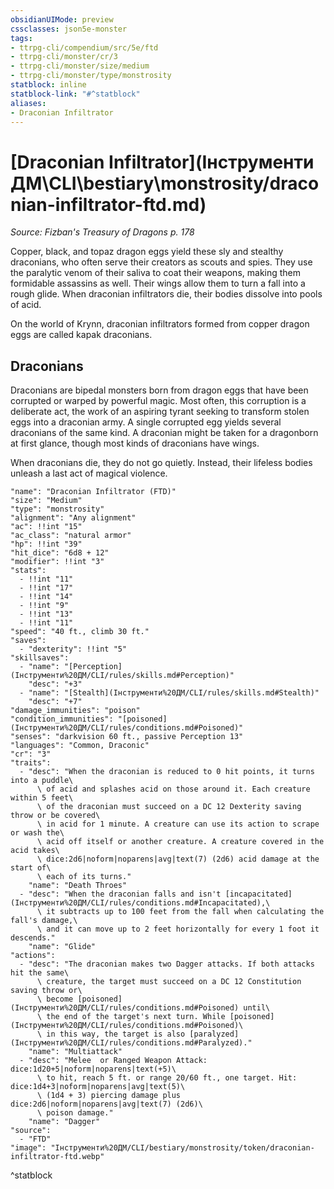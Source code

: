 ```yaml
---
obsidianUIMode: preview
cssclasses: json5e-monster
tags:
- ttrpg-cli/compendium/src/5e/ftd
- ttrpg-cli/monster/cr/3
- ttrpg-cli/monster/size/medium
- ttrpg-cli/monster/type/monstrosity
statblock: inline
statblock-link: "#^statblock"
aliases:
- Draconian Infiltrator
---
```

# [Draconian Infiltrator](Інструменти ДМ\CLI\bestiary\monstrosity/draconian-infiltrator-ftd.md)
*Source: Fizban's Treasury of Dragons p. 178*  

Copper, black, and topaz dragon eggs yield these sly and stealthy draconians, who often serve their creators as scouts and spies. They use the paralytic venom of their saliva to coat their weapons, making them formidable assassins as well. Their wings allow them to turn a fall into a rough glide. When draconian infiltrators die, their bodies dissolve into pools of acid.

On the world of Krynn, draconian infiltrators formed from copper dragon eggs are called kapak draconians.

## Draconians

Draconians are bipedal monsters born from dragon eggs that have been corrupted or warped by powerful magic. Most often, this corruption is a deliberate act, the work of an aspiring tyrant seeking to transform stolen eggs into a draconian army. A single corrupted egg yields several draconians of the same kind. A draconian might be taken for a dragonborn at first glance, though most kinds of draconians have wings.

When draconians die, they do not go quietly. Instead, their lifeless bodies unleash a last act of magical violence.

```statblock
"name": "Draconian Infiltrator (FTD)"
"size": "Medium"
"type": "monstrosity"
"alignment": "Any alignment"
"ac": !!int "15"
"ac_class": "natural armor"
"hp": !!int "39"
"hit_dice": "6d8 + 12"
"modifier": !!int "3"
"stats":
  - !!int "11"
  - !!int "17"
  - !!int "14"
  - !!int "9"
  - !!int "13"
  - !!int "11"
"speed": "40 ft., climb 30 ft."
"saves":
  - "dexterity": !!int "5"
"skillsaves":
  - "name": "[Perception](Інструменти%20ДМ/CLI/rules/skills.md#Perception)"
    "desc": "+3"
  - "name": "[Stealth](Інструменти%20ДМ/CLI/rules/skills.md#Stealth)"
    "desc": "+7"
"damage_immunities": "poison"
"condition_immunities": "[poisoned](Інструменти%20ДМ/CLI/rules/conditions.md#Poisoned)"
"senses": "darkvision 60 ft., passive Perception 13"
"languages": "Common, Draconic"
"cr": "3"
"traits":
  - "desc": "When the draconian is reduced to 0 hit points, it turns into a puddle\
      \ of acid and splashes acid on those around it. Each creature within 5 feet\
      \ of the draconian must succeed on a DC 12 Dexterity saving throw or be covered\
      \ in acid for 1 minute. A creature can use its action to scrape or wash the\
      \ acid off itself or another creature. A creature covered in the acid takes\
      \ dice:2d6|noform|noparens|avg|text(7) (2d6) acid damage at the start of\
      \ each of its turns."
    "name": "Death Throes"
  - "desc": "When the draconian falls and isn't [incapacitated](Інструменти%20ДМ/CLI/rules/conditions.md#Incapacitated),\
      \ it subtracts up to 100 feet from the fall when calculating the fall's damage,\
      \ and it can move up to 2 feet horizontally for every 1 foot it descends."
    "name": "Glide"
"actions":
  - "desc": "The draconian makes two Dagger attacks. If both attacks hit the same\
      \ creature, the target must succeed on a DC 12 Constitution saving throw or\
      \ become [poisoned](Інструменти%20ДМ/CLI/rules/conditions.md#Poisoned) until\
      \ the end of the target's next turn. While [poisoned](Інструменти%20ДМ/CLI/rules/conditions.md#Poisoned)\
      \ in this way, the target is also [paralyzed](Інструменти%20ДМ/CLI/rules/conditions.md#Paralyzed)."
    "name": "Multiattack"
  - "desc": "Melee  or Ranged Weapon Attack: dice:1d20+5|noform|noparens|text(+5)\
      \ to hit, reach 5 ft. or range 20/60 ft., one target. Hit: dice:1d4+3|noform|noparens|avg|text(5)\
      \ (1d4 + 3) piercing damage plus dice:2d6|noform|noparens|avg|text(7) (2d6)\
      \ poison damage."
    "name": "Dagger"
"source":
  - "FTD"
"image": "Інструменти%20ДМ/CLI/bestiary/monstrosity/token/draconian-infiltrator-ftd.webp"
```
^statblock